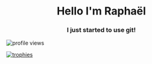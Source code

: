<h1 align="center">Hello I'm Raphaël</h1>
<h3 align="center">I just started to use git!</h3>

<p align="left">
  <img src="https://komarev.com/ghpvc/?username=christophecvb&label=Profile%20views&color=0e75b6&style=flat" alt="profile views" />
</p>

<p align="left">
  <a href="https://github.com/ryo-ma/github-profile-trophy"><img src="https://github-profile-trophy.vercel.app/?username=Rwb2003" alt="trophies" /></a>
</p>


